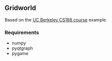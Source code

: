 ## Gridworld

Based on the <a href="http://ai.berkeley.edu/course_schedule.html" target="_blank">UC Berkeley CS188 course</a> example.

### Requirements

* numpy
* pyqtgraph
* pygame